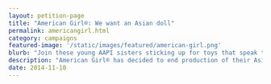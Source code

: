 ```yaml
---
layout: petition-page
title: "American Girl®: We want an Asian doll"
permalink: americangirl.html
category: campaigns
featured-image: '/static/images/featured/american-girl.png'
blurb: "Join these young AAPI sisters sticking up for toys that speak to Asian American girls!"
description: "American Girl® has decided to end production of their Asian American doll. In a diverse world, we think this is a bad idea – and so do these young AAPI sisters asking American Girl® to make a doll that looks like them."
date: 2014-11-10
---
```


<link href='https://actionnetwork.org/css/style-embed-whitelabel.css' rel='stylesheet' type='text/css' />
<script>window.yepnope || document.write('<script src="https://actionnetwork.org/assets/yepnope154-min.js"><\/script>');</script>
<script src='https://actionnetwork.org/widgets/v2/petition/american-girl-we-want-an-asian-doll?format=js&source=widget&style=full'></script>
<div id='can-petition-area-american-girl-we-want-an-asian-doll' style='width: 100%'><!-- this div is the target for our HTML insertion --></div>
